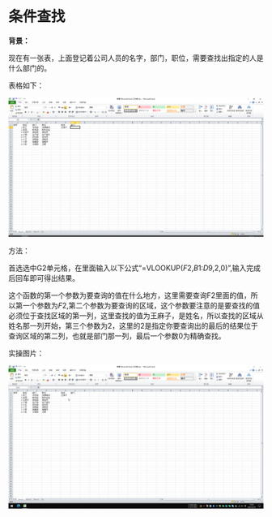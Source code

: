 # 条件查找

**背景：**

现在有一张表，上面登记着公司人员的名字，部门，职位，需要查找出指定的人是什么部门的。

表格如下：

![条件查找](/Excel/images/条件查找.png)

方法：

首选选中G2单元格，在里面输入以下公式“=VLOOKUP($F$2,$B$1:$D$9,2,0)”,输入完成后回车即可得出结果。

这个函数的第一个参数为要查询的值在什么地方，这里需要查询F2里面的值，所以第一个参数为$F$2,第二个参数为要查询的区域，这个参数要注意的是要查找的值必须位于查找区域的第一列，这里查找的值为王麻子，是姓名，所以查找的区域从姓名那一列开始，第三个参数为2，这里的2是指定你要查询出的最后的结果位于查询区域的第二列，也就是部门那一列，最后一个参数0为精确查找。

实操图片：

![条件查找](Excel/images/条件查找.gif)
